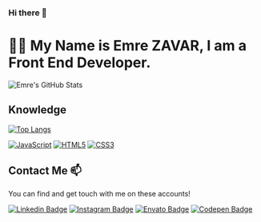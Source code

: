 
### Hi there 👋 

# :man_technologist: My Name is Emre ZAVAR, I am a Front End Developer.
![Emre's GitHub Stats](https://github-readme-stats.vercel.app/api?username=zavaremre&count_private=true&show_icons=true&theme=default)

## Knowledge
[![Top Langs](https://github-readme-stats.vercel.app/api/top-langs/?username=zavaremre&layout=compact)](https://github.com/zavaremre/github-readme-stats)

[![JavaScript](https://img.shields.io/badge/-JavaScript-black?style=flat-square&logo=javascript&link=https://github.com/zavaremre/)](https://github.com/zavaremre/)
[![HTML5](https://img.shields.io/badge/-HTML5-E34F26?style=flat-square&logo=html5&logoColor=white&link=https://github.com/zavaremre/)](https://github.com/zavaremre/)
[![CSS3](https://img.shields.io/badge/-CSS3-1572B6?style=flat-square&logo=css3&link=https://github.com/zavaremre/)](https://github.com/zavaremre/)

## Contact Me 📫

You can find and get touch with me on these accounts!

[![Linkedin Badge](https://img.shields.io/badge/zavaremre-follow%20on%20linkedin-blue?style=for-the-badge&logo=linkedin)](https://www.linkedin.com/in/zavaremre/)
[![Instagram Badge](https://img.shields.io/badge/zavaremre-follow%20on%20instagram-magenta?style=for-the-badge&logo=instagram)](https://www.instagram.com/zavaremre/) 
[![Envato Badge](https://img.shields.io/badge/zavaremre-follow%20on%20envato-green?style=for-the-badge&logo=envato)](https://themeforest.net/user/zavaremre/)
[![Codepen Badge](https://img.shields.io/badge/zavaremre-follow%20on%20codepen-black?style=for-the-badge&logo=codepen)](https://www.codepen.com/zavaremre/)
